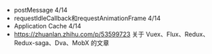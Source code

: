 
+ postMessage 4/14
+ requestIdleCallback和requestAnimationFrame  4/14
+ Application Cache  4/14
+ https://zhuanlan.zhihu.com/p/53599723 关于 Vuex、Flux、Redux、Redux-saga、Dva、MobX 的文章
